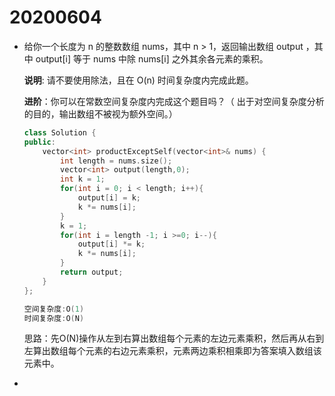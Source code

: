 # 20200604

* 给你一个长度为 n 的整数数组 nums，其中 n > 1，返回输出数组 output ，其中 output[i] 等于 nums 中除 nums[i] 之外其余各元素的乘积。

  **说明**: 请不要使用除法，且在 O(n) 时间复杂度内完成此题。

  **进阶**：你可以在常数空间复杂度内完成这个题目吗？（ 出于对空间复杂度分析的目的，输出数组不被视为额外空间。）

  ```c++
  class Solution {
  public:
      vector<int> productExceptSelf(vector<int>& nums) {
          int length = nums.size();
          vector<int> output(length,0);
          int k = 1;
          for(int i = 0; i < length; i++){
              output[i] = k;
              k *= nums[i];
          }
          k = 1;
          for(int i = length -1; i >=0; i--){
              output[i] *= k;
              k *= nums[i];
          }
          return output;
      }
  };
  
  空间复杂度:O(1)
  时间复杂度:O(N)
  ```

  思路：先O(N)操作从左到右算出数组每个元素的左边元素乘积，然后再从右到左算出数组每个元素的右边元素乘积，元素两边乘积相乘即为答案填入数组该元素中。

  

* 
